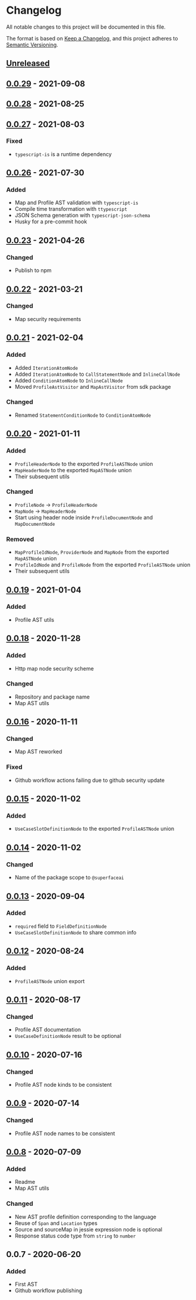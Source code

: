 # Changelog

All notable changes to this project will be documented in this file.

The format is based on [Keep a Changelog](https://keepachangelog.com/en/1.0.0/),
and this project adheres to [Semantic Versioning](https://semver.org/spec/v2.0.0.html).

## [Unreleased]

## [0.0.29] - 2021-09-08

## [0.0.28] - 2021-08-25

## [0.0.27] - 2021-08-03
### Fixed
- `typescript-is` is a runtime dependency

## [0.0.26] - 2021-07-30
### Added
- Map and Profile AST validation with `typescript-is`
- Compile time transformation with `ttypescript`
- JSON Schema generation with `typescript-json-schema`
- Husky for a pre-commit hook

## [0.0.23] - 2021-04-26
### Changed
- Publish to npm

## [0.0.22] - 2021-03-21
### Changed
- Map security requirements

## [0.0.21] - 2021-02-04
### Added
- Added `IterationAtomNode`
- Added `IterationAtomNode` to `CallStatementNode` and `InlineCallNode`
- Added `ConditionAtomNode` to `InlineCallNode`
- Moved `ProfileAstVisitor` and `MapAstVisitor` from sdk package

### Changed
- Renamed `StatementConditionNode` to `ConditionAtomNode`

## [0.0.20] - 2021-01-11
### Added
- `ProfileHeaderNode` to the exported `ProfileASTNode` union
- `MapHeaderNode` to the exported `MapASTNode` union
- Their subsequent utils

### Changed
- `ProfileNode` -> `ProfileHeaderNode`
- `MapNode` -> `MapHeaderNode`
- Start using header node inside `ProfileDocumentNode` and `MapDocumentNode`

### Removed
- `MapProfileIdNode`, `ProviderNode` and `MapNode` from the exported `MapASTNode` union
- `ProfileIdNode` and `ProfileNode` from the exported `ProfileASTNode` union
- Their subsequent utils

## [0.0.19] - 2021-01-04
### Added
- Profile AST utils

## [0.0.18] - 2020-11-28
### Added
- Http map node security scheme

### Changed
- Repository and package name
- Map AST utils

## [0.0.16] - 2020-11-11
### Changed
- Map AST reworked

### Fixed
- Github workflow actions failing due to github security update

## [0.0.15] - 2020-11-02
### Added
- `UseCaseSlotDefinitionNode` to the exported `ProfileASTNode` union

## [0.0.14] - 2020-11-02
### Changed
- Name of the package scope to `@superfaceai`

## [0.0.13] - 2020-09-04
### Added
- `required` field to `FieldDefinitionNode`
- `UseCaseSlotDefinitionNode` to share common info

## [0.0.12] - 2020-08-24
### Added
- `ProfileASTNode` union export

## [0.0.11] - 2020-08-17
### Changed
- Profile AST documentation
- `UseCaseDefinitionNode` result to be optional

## [0.0.10] - 2020-07-16
### Changed
- Profile AST node kinds to be consistent

## [0.0.9] - 2020-07-14
### Changed
- Profile AST node names to be consistent

## [0.0.8] - 2020-07-09
### Added
- Readme
- Map AST utils

### Changed
- New AST profile definition corresponding to the language
- Reuse of `Span` and `Location` types
- Source and sourceMap in jessie expression node is optional
- Response status code type from `string` to `number`

## 0.0.7 - 2020-06-20
### Added
- First AST
- Github workflow publishing

[Unreleased]: https://github.com/superfaceai/ast-js/compare/v0.0.29...HEAD
[0.0.29]: https://github.com/superfaceai/ast-js/compare/v0.0.28...v0.0.29
[0.0.28]: https://github.com/superfaceai/ast-js/compare/v0.0.27...v0.0.28
[0.0.27]: https://github.com/superfaceai/ast-js/compare/v0.0.26...v0.0.27
[0.0.26]: https://github.com/superfaceai/ast-js/compare/v0.0.23...v0.0.26
[0.0.23]: https://github.com/superfaceai/ast-js/compare/v0.0.22...v0.0.23
[0.0.22]: https://github.com/superfaceai/ast-js/compare/v0.0.21...v0.0.22
[0.0.21]: https://github.com/superfaceai/ast-js/compare/v0.0.20...v0.0.21
[0.0.20]: https://github.com/superfaceai/ast-js/compare/v0.0.19...v0.0.20
[0.0.19]: https://github.com/superfaceai/ast-js/compare/v0.0.18...v0.0.19
[0.0.18]: https://github.com/superfaceai/ast-js/compare/v0.0.16...v0.0.18
[0.0.16]: https://github.com/superfaceai/ast-js/compare/v0.0.15...v0.0.16
[0.0.15]: https://github.com/superfaceai/ast-js/compare/v0.0.14...v0.0.15
[0.0.14]: https://github.com/superfaceai/ast-js/compare/v0.0.13...v0.0.14
[0.0.13]: https://github.com/superfaceai/ast-js/compare/v0.0.12...v0.0.13
[0.0.12]: https://github.com/superfaceai/ast-js/compare/v0.0.11...v0.0.12
[0.0.11]: https://github.com/superfaceai/ast-js/compare/v0.0.10...v0.0.11
[0.0.10]: https://github.com/superfaceai/ast-js/compare/v0.0.9...v0.0.10
[0.0.9]: https://github.com/superfaceai/ast-js/compare/v0.0.8...v0.0.9
[0.0.8]: https://github.com/superfaceai/ast-js/compare/v0.0.7...v0.0.8
